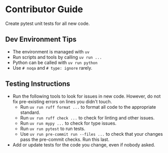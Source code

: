 # Contributor Guide

Create pytest unit tests for all new code.

## Dev Environment Tips
- The environment is managed with `uv`
- Run scripts and tools by calling `uv run ...`
- Python can be called with `uv run python`
- Use `# noqa` and `# type: ignore` rarely.

## Testing Instructions
- Run the following tools to look for issues in new code. However, do not fix pre-existing errors on lines you didn't touch.
  - Run `uv run ruff format ...` to format all code to the appropriate standard.
  - Run `uv run ruff check ...` to check for linting and other issues.
  - Run `uv run mypy ...` to check for type issues.
  - Run `uv run pytest` to run tests.
  - Use `uv run pre-commit run --files ...` to check that your changes pass the pre-commit checks. Run this last.
- Add or update tests for the code you change, even if nobody asked.
